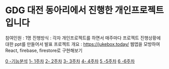 # GDG 대전 동아리에서 진행한 개인프로젝트 입니다
참여인원 : 1명
진행방식 : 각자 개인프로젝트를 하면서 매주마다 프로젝트 진행상황에 대한 ppt를 만들어서 발표
프로젝트 개요 : https://jukebox.today/ 웹앱을 모방하여 React, firebase, firestore로 구현해보기

[0 -기능분석](https://docs.google.com/presentation/d/1r0ZjcRey5FB4CZ9bLjxWs2QFJJZTVeNBxF-j1cKfPZI/edit#slide=id.gc9b37147d5_1_113)
[1- 1주차](https://github.com/cdwdong/gdg-toy-jukebox/blob/master/doc/firebase-init/Firebase%20init.md)
[2- 2주차](https://github.com/cdwdong/gdg-toy-jukebox/blob/master/doc/youtube-crawling/youtube-crawling.md)
[3- 3주차](https://github.com/cdwdong/gdg-toy-jukebox/blob/master/doc/yt-player/yt-player.md)
[4- 4주차](https://github.com/cdwdong/gdg-toy-jukebox/blob/master/doc/youtube-crawling/youtube-crawling.md)
[5 -5주차](https://github.com/cdwdong/gdg-toy-jukebox/blob/master/doc/week5/week5.md)
[6 -6주차](https://github.com/cdwdong/gdg-toy-jukebox/blob/master/doc/week6/week6.md)
